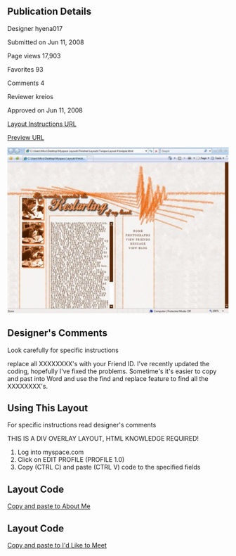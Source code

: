 ## Publication Details
Designer	hyena017

Submitted on	Jun 11, 2008

Page views	17,903

Favorites	93

Comments	4

Reviewer	kreios

Approved on	Jun 11, 2008

[Layout Instructions URL](https://www.createblog.com/myspace-layouts/28308-twilight-restarting-of-my-heart/)

[Preview URL](https://www.createblog.com/myspace-layouts/28308-twilight-restarting-of-my-heart/preview/)

![Preview Image](image3.jpg "Preview Image!")

## Designer's Comments
Look carefully for specific instructions

replace all XXXXXXXX's with your Friend ID. I've recently updated the coding, hopefully I've fixed the problems. Sometime's it's easier to copy and past into Word and use the find and replace feature to find all the XXXXXXXX's.

## Using This Layout
For specific instructions read designer's comments

THIS IS A DIV OVERLAY LAYOUT, HTML KNOWLEDGE REQUIRED!
1. Log into myspace.com
2. Click on EDIT PROFILE (PROFILE 1.0)
3. Copy (CTRL C) and paste (CTRL V) code to the specified fields

## Layout Code
[Copy and paste to About Me](https://github.com/mtabor66/MySpace-Layouts/blob/main/Twilight%20Restart%20my%20Beating%20Heart/aboutme.html)

## Layout Code
[Copy and paste to I'd Like to Meet](https://github.com/mtabor66/MySpace-Layouts/blob/main/Twilight%20Restart%20my%20Beating%20Heart/idliketomeet.html)

